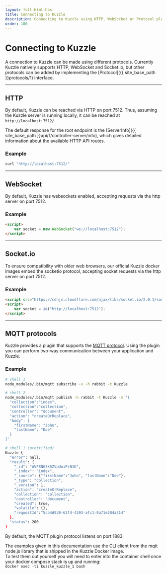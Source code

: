 ```yaml
---
layout: full.html.hbs
title: Connecting to Kuzzle
description: Connecting to Kuzzle using HTTP, WebSocket or Protocol plugins
order: 100
---
```



# Connecting to Kuzzle

A connection to Kuzzle can be made using different protocols. Currently Kuzzle natively supports HTTP, WebSocket and Socket.io, but other protocols can be added by implementing the [Protocol]({{ site_base_path }}protocols/1) interface.

---

## HTTP

By default, Kuzzle can be reached via HTTP on port 7512. Thus, assuming the Kuzzle server is running locally, it can be reached at `http://localhost:7512/`.

The default response for the root endpoint is the [ServerInfo]({{ site_base_path }}api/1/controller-server/info), which gives detailed information about the available HTTP API routes.

### Example

```bash
curl "http://localhost:7512/"
```

---

## WebSocket

By default, Kuzzle has websockets enabled, accepting requests via the http server on port 7512.

### Example

```html
<script>
    var socket = new WebSocket("ws://localhost:7512");
</script>
```

---

## Socket.io

To ensure compatibility with older web browsers, our official Kuzzle docker images embed the socketio protocol, accepting socket requests via the http server on port 7512.


### Example

```html
<script src="https://cdnjs.cloudflare.com/ajax/libs/socket.io/2.0.1/socket.io.js"></script>
<script>
    var socket = io("http://localhost:7512");
</script>
```


---

## MQTT protocols

Kuzzle provides a plugin that supports the [MQTT protocol](https://github.com/kuzzleio/kuzzle-plugin-mqtt).
Using the plugin you can perform two-way communication between your application and Kuzzle.


### Example


```bash
# shell 1
node_modules/.bin/mqtt subscribe -v -h rabbit -t Kuzzle

# shell 2
node_modules/.bin/mqtt publish -h rabbit -t Kuzzle -m '{
  "collection":"index",
  "collection":"collection",
  "controller": "document",
  "action": "createOrReplace",
  "body": {
    "firstName": "John",
    "lastName": "Doe"
  }
}'

# shell 1 (prettified)
Kuzzle {
  "error": null,
  "result": {
    "_id": "AVF8NG3k5ZVpUuiPrN1K",
    "_index": "index",
    "_source": {"firstName":"John", "lastName":"Doe"},
    "_type": "collection",
    "_version": 1,
    "action": "createOrReplace",
    "collection": "collection",
    "controller": "document",
    "created": true,
    "volatile": {},
    "requestId":"5cb4d930-62f4-4393-afc1-9a71e284a214"
  },
  "status": 200
}
```

By default, the MQTT plugin protocol listens on port 1883.

<aside class="notice">
    The examples given in this documentation use the CLI client from the mqtt node.js
    library that is shipped in the Kuzzle Docker image.<br />
    To test them out yourself you will need to enter into the container shell once your docker compose stack is up and running:<br />
    <code>docker exec -ti kuzzle_kuzzle_1 bash</code>
</aside>
